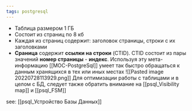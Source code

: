 ```yaml
---
tags: postgresql
---
```


- Таблица размером 1 ГБ
- Состоит из страниц по 8 кб
- Каждая из страниц содержит: заголовок страницы, строки с их заголовками
- **Сраница** содержит **ссылки на строки** (CTID). CTID состоит из пары значений **номер страницы** - **индекс**. Используя эту мета-информацию [[MOC-PostgreSql]] умеет так быстро обращаться к данным хранящихся в тех или иных местах
![[Pasted image 20220728113929.png]]
Для оптимизации работы с таблицами и в целом с БД, следует также обратить внимание на [[psql_Visibility map]] и [[psql_FSM]]


see: [[psql_Устройство Базы Данных]]
